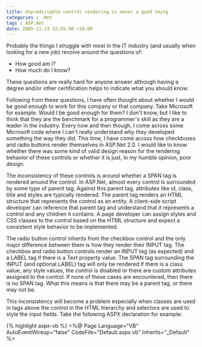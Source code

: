 ```yaml
---
title: Unpredictable control rendering is never a good thing
categories : .Net
tags : ASP.Net
date: 2005-11-23 22:55:00 +10:00
---
```


Probably the things I struggle with most in the IT industry (and usually when looking for a new job) revolve around the questions of:

* How good am I?
* How much do I know?

These questions are really hard for anyone answer although having a degree and/or other certification helps to indicate what you should know.

Following from these questions, I have often thought about whether I would be good enough to work for this company or that company. Take Microsoft for example. Would I be good enough for them? I don't know, but I like to think that they are the benchmark for a programmer's skill as they are a leader in the industry. Every now and then though, I come across some Microsoft code where I can't really understand why they developed something the way they did. This time, I have come across how checkboxes and radio buttons render themselves in ASP.Net 2.0. I would like to know whether there was some kind of valid design reason for the rendering behavior of these controls or whether it is just, in my humble opinion, poor design.

The inconsistency of these controls is around whether a SPAN tag is rendered around the control. In ASP.Net, almost every control is surrounded by some type of parent tag. Against this parent tag, attributes like id, class, title and styles are typically rendered. The parent tag renders an HTML structure that represents the control as an entity. A client-side script developer can reference that parent tag and understand that it represents a control and any children it contains. A page developer can assign styles and CSS classes to the control based on the HTML structure and expect a consistent style behavior to be implemented.

The radio button control inherits from the checkbox control and the only major difference between them is how they render their INPUT tag. The checkbox and radio button controls render an INPUT tag (as expected) and a LABEL tag if there is a Text property value. The SPAN tag surrounding the INPUT (and optional LABEL) tag will only be rendered if there is a class value, any style values, the control is disabled or there are custom attributes assigned to the control. If none of these cases are encountered, then there is no SPAN tag. What this means is that there may be a parent tag, or there may not be.

This inconsistency will become a problem especially when classes are used in tags above the control in the HTML hierarchy and selectors are used to style the input fields. Take the following ASPX declaration for example:

{% highlight aspx-vb %}
<%@ Page Language="VB" AutoEventWireup="false" CodeFile="Default.aspx.vb" Inherits="_Default" %> 
<!DOCTYPE html PUBLIC "-//W3C//DTD XHTML 1.0 Transitional//EN" "http://www.w3.org/TR/xhtml1/DTD/xhtml1-transitional.dtd"> 

<html xmlns="http://www.w3.org/1999/xhtml" > 
<head runat="server"> 
    <title>Untitled Page</title> 
    <style type="text/css" media="all"> 
  
        .TestClass span input 
        { 
            border: 1px solid black; 
            margin: 15px; 
        } 
  
    </style> 
</head> 
<body> 
    <form id="form1" runat="server"> 
        <div class="TestClass"> 
            <div> 
                <ASP:CHECKBOX id="chkTest1" runat="server" /> 
            </div> 
            <div> 
                <ASP:CHECKBOX id="chkTest2" runat="server" text="Test 2" /> 
            </div> 
            <div> 
                <ASP:CHECKBOX id="chkTest3" runat="server" tooltip="different structure" /> 
            </div> 
            <div> 
                <ASP:CHECKBOX id="chkTest4" runat="server" text="Test 2" tooltip="different structure again" /> 
            </div> 
        </div> 
    </form> 
</body> 
</html> 
{% endhighlight %}

The intention behind this example is that the INPUT tags will be styled with a border and margins based on a CSS class assigned further up the HTML hierarchy. The CSS class and selector is saying that where a tag is found with the CSS class of TestClass, apply the style to any controls like checkboxes and radio buttons. This demonstrates a likely scenario where the developer is under the assumption that a checkbox will always render a SPAN tag as the parent element.

When this is run, the HTML output is this:

 {% highlight aspx-vb %}
<!DOCTYPE html PUBLIC "-//W3C//DTD XHTML 1.0 Transitional//EN" "http://www.w3.org/TR/xhtml1/DTD/xhtml1-transitional.dtd"> 
<html xmlns="http://www.w3.org/1999/xhtml"> 
<head> 
   <title>Untitled Page </title> 
    <style media="all" type="text/css"> 
  
        .TestClass span input 
        { 
            border: 1px solid black; 
            margin: 15px; 
        } 
  
    </style> 
</head> 
<body> 
    <form id="form1" action="Default.aspx" method="post" name="form1"> 
        <div> 
            <input id="__VIEWSTATE" name="__VIEWSTATE" type="hidden" value="/wEPDwUKMTU1MjcxNDA3NWQYAQUeX19Db250cm9sc1JlcXVpcmVQb3N0Qm 
Fja0tleV9fFgQFCGNoa1Rlc3QxBQhjaGtUZXN0MgUIY2hrVGVzdDMFC 
GNoa1Rlc3Q0073yAnmuscc5SVp45f2hz4h5v5k=" /> 
        </div> 
        <div class="TestClass"> 
            <div> 
                <input id="chkTest1" name="chkTest1" type="checkbox" /> 
            </div> 
            <div> 
                <input id="chkTest2" name="chkTest2" type="checkbox" /><label for="chkTest2">Test 2</label> 
            </div> 
            <div> 
                <span title="different structure"> 
                    <input id="chkTest3" name="chkTest3" type="checkbox" /></span> 
            </div> 
            <div> 
                <span title="different structure again"> 
                    <input id="chkTest4" name="chkTest4" type="checkbox" /><label for="chkTest4">Test 2</label></span> 
            </div> 
        </div> 
        <div> 
            <input id="__EVENTVALIDATION" name="__EVENTVALIDATION" type="hidden" value="/wEWBQLW6MyrCwKtweqtDQKtwa6cAwKtwcL3CwKtwaa/BzjQrPLOlUVjvfSfhjgmYNkpkQmM" /> 
        </div> 
    </form> 
</body> 
</html> 
{% endhighlight %}

The first two checkboxes don't apply the style, but the other two do. I am sure that there will be developers every now and then that can't figure out why their selector based styles are not being used for their radio buttons and checkbox controls. If the Microsoft developer of these web controls was consistent and always rendered a SPAN tag as the parent element, this wouldn't be a problem.


